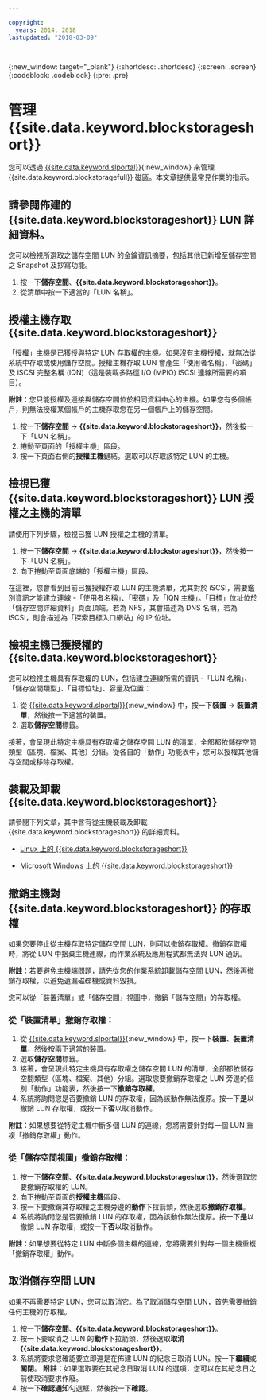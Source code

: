 ```yaml
---

copyright:
  years: 2014, 2018
lastupdated: "2018-03-09"

---
```

{:new_window: target="_blank"}
{:shortdesc: .shortdesc}
{:screen: .screen}
{:codeblock: .codeblock}
{:pre: .pre}

# 管理 {{site.data.keyword.blockstorageshort}}

您可以透過 [{{site.data.keyword.slportal}}](https://control.softlayer.com/){:new_window} 來管理 {{site.data.keyword.blockstoragefull}} 磁區。本文章提供最常見作業的指示。

## 請參閱佈建的 {{site.data.keyword.blockstorageshort}} LUN 詳細資料。

您可以檢視所選取之儲存空間 LUN 的金鑰資訊摘要，包括其他已新增至儲存空間之 Snapshot 及抄寫功能。

1. 按一下**儲存空間**、**{{site.data.keyword.blockstorageshort}}**。
2. 從清單中按一下適當的「LUN 名稱」。

## 授權主機存取 {{site.data.keyword.blockstorageshort}}

「授權」主機是已獲授與特定 LUN 存取權的主機。如果沒有主機授權，就無法從系統中存取或使用儲存空間。授權主機存取 LUN 會產生「使用者名稱」、「密碼」及 iSCSI 完整名稱 (IQN)（這是裝載多路徑 I/O (MPIO) iSCSI 連線所需要的項目）。

**附註**：您只能授權及連接與儲存空間位於相同資料中心的主機。如果您有多個帳戶，則無法授權某個帳戶的主機存取您在另一個帳戶上的儲存空間。

1. 按一下**儲存空間** -> **{{site.data.keyword.blockstorageshort}}**，然後按一下「LUN 名稱」。
2. 捲動至頁面的「授權主機」區段。
3. 按一下頁面右側的**授權主機**鏈結。選取可以存取該特定 LUN 的主機。

 

## 檢視已獲 {{site.data.keyword.blockstorageshort}} LUN 授權之主機的清單

請使用下列步驟，檢視已獲 LUN 授權之主機的清單。

1. 按一下**儲存空間** -> **{{site.data.keyword.blockstorageshort}}**，然後按一下「LUN 名稱」。
2. 向下捲動至頁面底端的「授權主機」區段。

在這裡，您會看到目前已獲授權存取 LUN 的主機清單，尤其對於 iSCSI，需要鑑別資訊才能建立連線 -「使用者名稱」、「密碼」及「IQN 主機」。「目標」位址位於「儲存空間詳細資料」頁面頂端。若為 NFS，其會描述為 DNS 名稱，若為 iSCSI，則會描述為「探索目標入口網站」的 IP 位址。

 

## 檢視主機已獲授權的 {{site.data.keyword.blockstorageshort}}

您可以檢視主機具有存取權的 LUN，包括建立連線所需的資訊 -「LUN 名稱」、「儲存空間類型」、「目標位址」、容量及位置：

1. 從 [{{site.data.keyword.slportal}}](http://control.softlayer.com/){:new_window} 中，按一下**裝置** -> **裝置清單**，然後按一下適當的裝置。
2. 選取**儲存空間**標籤。

接著，會呈現此特定主機具有存取權之儲存空間 LUN 的清單，全部都依儲存空間類型（區塊、檔案、其他）分組。從各自的「動作」功能表中，您可以授權其他儲存空間或移除存取權。

 

## 裝載及卸載 {{site.data.keyword.blockstorageshort}}

請參閱下列文章，其中含有從主機裝載及卸載 {{site.data.keyword.blockstorageshort}} 的詳細資料。

- [Linux 上的 {{site.data.keyword.blockstorageshort}}](accessing_block_storage_linux.html)

- [Microsoft Windows 上的 {{site.data.keyword.blockstorageshort}}](accessing-block-storage-windows.html)

 

## 撤銷主機對 {{site.data.keyword.blockstorageshort}} 的存取權

如果您要停止從主機存取特定儲存空間 LUN，則可以撤銷存取權。撤銷存取權時，將從 LUN 中捨棄主機連線，而作業系統及應用程式都無法與 LUN 通訊。

**附註**：若要避免主機端問題，請先從您的作業系統卸載儲存空間 LUN，然後再撤銷存取權，以避免遺漏磁碟機或資料毀損。

您可以從「裝置清單」或「儲存空間」視圖中，撤銷「儲存空間」的存取權。

### 從「裝置清單」撤銷存取權：

1. 從 [{{site.data.keyword.slportal}}](https://control.softlayer.com/){:new_window} 中，按一下**裝置**、**裝置清單**，然後按兩下適當的裝置。
2. 選取**儲存空間**標籤。
3. 接著，會呈現此特定主機具有存取權之儲存空間 LUN 的清單，全部都依儲存空間類型（區塊、檔案、其他）分組。選取您要撤銷存取權之 LUN 旁邊的個別「動作」功能表，然後按一下**撤銷存取權**。
4. 系統將詢問您是否要撤銷 LUN 的存取權，因為該動作無法復原。按一下**是**以撤銷 LUN 存取權，或按一下**否**以取消動作。

**附註**：如果想要從特定主機中斷多個 LUN 的連線，您將需要針對每一個 LUN 重複「撤銷存取權」動作。


### 從「儲存空間視圖」撤銷存取權：

1. 按一下**儲存空間**、**{{site.data.keyword.blockstorageshort}}**，然後選取您要撤銷存取權的 LUN。
2. 向下捲動至頁面的**授權主機**區段。
3. 按一下要撤銷其存取權之主機旁邊的**動作**下拉箭頭，然後選取**撤銷存取權**。
4. 系統將詢問您是否要撤銷 LUN 的存取權，因為該動作無法復原。按一下**是**以撤銷 LUN 存取權，或按一下**否**以取消動作。

**附註**：如果想要從特定 LUN 中斷多個主機的連線，您將需要針對每一個主機重複「撤銷存取權」動作。

 

## 取消儲存空間 LUN

如果不再需要特定 LUN，您可以取消它。為了取消儲存空間 LUN，首先需要撤銷任何主機的存取權。

1. 按一下**儲存空間**、**{{site.data.keyword.blockstorageshort}}**。
2. 按一下要取消之 LUN 的**動作**下拉箭頭，然後選取**取消 {{site.data.keyword.blockstorageshort}}**。
3. 系統將要求您確認要立即還是在佈建 LUN 的紀念日取消 LUN。按一下**繼續**或**關閉**。
**附註**：如果選取要在其紀念日取消 LUN 的選項，您可以在其紀念日之前使取消要求作廢。
4. 按一下**確認通知**勾選框，然後按一下**確認**。

 


